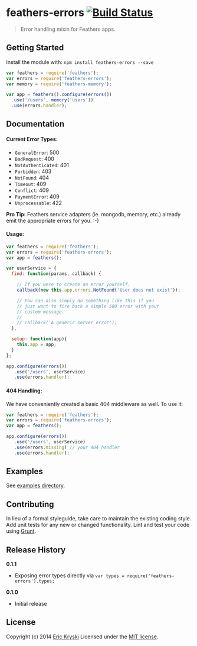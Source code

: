 # feathers-errors [![Build Status](https://travis-ci.org/feathersjs/feathers-errors.svg?branch=master)](https://travis-ci.org/feathersjs/feathers-errors)

> Error handling mixin for Feathers apps.

## Getting Started

Install the module with: `npm install feathers-errors --save`

```js
var feathers = require('feathers');
var errors = require('feathers-errors');
var memory = require('feathers-memory');

var app = feathers().configure(errors())
  .use('/users', memory('users'))
  .use(errors.handler);
```

## Documentation

#### Current Error Types:

* `GeneralError`: 500
* `BadRequest`: 400
* `NotAuthenticated`: 401
* `Forbidden`: 403
* `NotFound`: 404
* `Timeout`: 409
* `Conflict`: 409
* `PaymentError`: 409
* `Unprocessable`: 422

**Pro Tip:** Feathers service adapters (ie. mongodb, memory, etc.) already emit the appropriate errors for you. :-)

#### Usage:

```js
var feathers = require('feathers');
var errors = require('feathers-errors');
var app = feathers();

var userService = {
  find: function(params, callback) {

    // If you were to create an error yourself.
    callback(new this.app.errors.NotFound('User does not exist'));

    // You can also simply do something like this if you
    // just want to fire back a simple 500 error with your
    // custom message.
    // 
    // callback('A generic server error');
  },

  setup: function(app){
    this.app = app;
  }
};

app.configure(errors())
   .use('/users', userService)
   .use(errors.handler);
```

#### 404 Handling:

We have conveniently created a basic 404 middleware as well. To use it:

```js
var feathers = require('feathers');
var errors = require('feathers-errors');
var app = feathers();

app.configure(errors())
   .use('/users', userService)
   .use(errors.missing) // your 404 handler
   .use(errors.handler);
```

## Examples
See [examples directory](https://github.com/feathersjs/feathers-errors/tree/master/examples).

## Contributing
In lieu of a formal styleguide, take care to maintain the existing coding style. Add unit tests for any new or changed functionality. Lint and test your code using [Grunt](http://gruntjs.com/).

## Release History
__0.1.1__

- Exposing error types directly via `var types = require('feathers-errors').types;`

__0.1.0__

- Initial release

## License
Copyright (c) 2014 [Eric Kryski](https://github.com/ekryski)
Licensed under the [MIT license](https://github.com/feathersjs/feathers-errors/blob/master/LICENSE-MIT).
